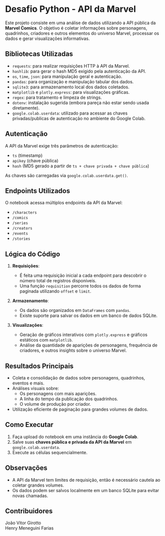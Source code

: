
# Desafio Python - API da Marvel

Este projeto consiste em uma análise de dados utilizando a API pública da **Marvel Comics**. O objetivo é coletar informações sobre personagens, quadrinhos, criadores e outros elementos do universo Marvel, processar os dados e gerar visualizações informativas.

## Bibliotecas Utilizadas

- `requests`: para realizar requisições HTTP à API da Marvel.
- `hashlib`: para gerar o hash MD5 exigido pela autenticação da API.
- `os`, `time`, `json`: para manipulação geral e autenticação.
- `pandas`: para organização e manipulação tabular dos dados.
- `sqlite3`: para armazenamento local dos dados coletados.
- `matplotlib` e `plotly.express`: para visualizações gráficas.
- `regex`: para tratamento e limpeza de strings.
- `dotenv`: instalação sugerida (embora pareça não estar sendo usada diretamente).
- `google.colab.userdata`: utilizado para acessar as chaves privadas/publicas de autenticação no ambiente do Google Colab.

## Autenticação

A API da Marvel exige três parâmetros de autenticação:
- `ts` (timestamp)
- `apikey` (chave pública)
- `hash` (MD5 gerado a partir de `ts + chave privada + chave pública`)

As chaves são carregadas via `google.colab.userdata.get()`.

## Endpoints Utilizados

O notebook acessa múltiplos endpoints da API da Marvel:
- `/characters`
- `/comics`
- `/series`
- `/creators`
- `/events`
- `/stories`

## Lógica do Código

1. **Requisições**:
   - É feita uma requisição inicial a cada endpoint para descobrir o número total de registros disponíveis.
   - Uma função `requisition` percorre todos os dados de forma paginada utilizando `offset` e `limit`.

2. **Armazenamento**:
   - Os dados são organizados em `DataFrames` com `pandas`.
   - Existe suporte para salvar os dados em um banco de dados SQLite.

3. **Visualizações**:
   - Geração de gráficos interativos com `plotly.express` e gráficos estáticos com `matplotlib`.
   - Análise da quantidade de aparições de personagens, frequência de criadores, e outros insights sobre o universo Marvel.

## Resultados Principais

- Coleta e consolidação de dados sobre personagens, quadrinhos, eventos e mais.
- Análises visuais sobre:
  - Os personagens com mais aparições.
  - A linha do tempo da publicação dos quadrinhos.
  - O volume de produção por criador.
- Utilização eficiente de paginação para grandes volumes de dados.

## Como Executar

1. Faça upload do notebook em uma instância do **Google Colab**.
2. Salve suas **chaves pública e privada da API da Marvel** em `google.colab.userdata`.
3. Execute as células sequencialmente.

## Observações

- A API da Marvel tem limites de requisição, então é necessário cautela ao coletar grandes volumes.
- Os dados podem ser salvos localmente em um banco SQLite para evitar novas chamadas.

## Contribuidores

João Vitor Girotto  
Henry Meneguini Farias
